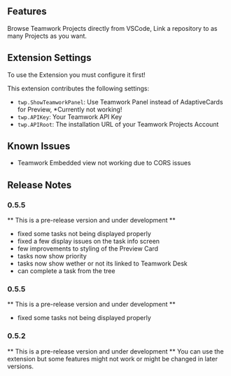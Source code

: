 ## Features
Browse Teamwork Projects directly from VSCode, Link a repository to as many Projects as you want. 

## Extension Settings

To use the Extension you must configure it first!

This extension contributes the following settings:

* `twp.ShowTeamworkPanel`: Use Teamwork Panel instead of AdaptiveCards for Preview, *Currently not working!
* `twp.APIKey`: Your Teamwork API Key
* `twp.APIRoot`: The installation URL of your Teamwork Projects Account

## Known Issues
* Teamwork Embedded view not working due to CORS issues

## Release Notes
### 0.5.5
** This is a pre-release version and under development **
* fixed some tasks not being displayed properly
* fixed a few display issues on the task info screen
* few improvements to styling of the Preview Card
* tasks now show priority
* tasks now show wether or not its linked to Teamwork Desk
* can complete a task from the tree

### 0.5.5
** This is a pre-release version and under development **
* fixed some tasks not being displayed properly

### 0.5.2

** This is a pre-release version and under development **
You can use the extension but some features might not work or might be changed in later versions. 



